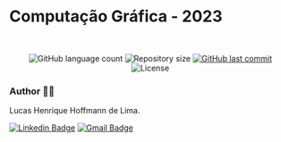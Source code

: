 <h1>Computação Gráfica - 2023</h1>
<br />
<p align="center">
  <img alt="GitHub language count" src="https://img.shields.io/github/languages/count/XLucasHoffmannX/computacao-grafica?color=%2304D361">

  <img alt="Repository size" src="https://img.shields.io/github/repo-size/XLucasHoffmannX/computacao-grafica">
	
  <a href="https://github.com/GuilhermeNakahata/BonsaiStyleClassification/commits/main">
    <img alt="GitHub last commit" src="https://img.shields.io/github/last-commit/XLucasHoffmannX/computacao-grafica">
  </a>
    
   <img alt="License" src="https://img.shields.io/badge/license-MIT-brightgreen">

	
### Author :technologist:

Lucas Henrique Hoffmann de Lima.

[![Linkedin Badge](https://img.shields.io/badge/-LucasHoffmann-blue?style=flat-square&logo=Linkedin&logoColor=white)](https://www.linkedin.com/in/lucas-hoffmann-0435501b6/) 
[![Gmail Badge](https://img.shields.io/badge/-henriquelucashoffmann@gmail.com-c14438?style=flat-square&logo=Gmail&logoColor=white)](mailto:henriquelucashoffmann@gmail.com)
